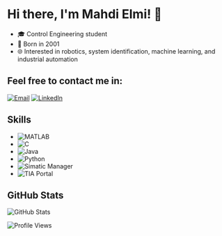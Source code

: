 # Hi there, I'm Mahdi Elmi! 👋

- 🎓 Control Engineering student
- 🎂 Born in 2001
- 🌐 Interested in robotics, system identification, machine learning, and industrial automation
  
## Feel free to contact me in:

[![Email](https://img.shields.io/badge/Email-sru.mahdi%40gmail.com-blue?style=for-the-badge&logo=gmail)](mailto:sru.mahdi@gmail.com)
[![LinkedIn](https://img.shields.io/badge/LinkedIn-Connect-blue?style=for-the-badge&logo=linkedin)](https://www.linkedin.com/in/mahdi-elmi-a40730277)

## Skills

- ![MATLAB](https://img.shields.io/badge/MATLAB-0076A8?style=for-the-badge&logo=mathworks&logoColor=white)
- ![C](https://img.shields.io/badge/C-00599C?style=for-the-badge&logo=c&logoColor=white)
- ![Java](https://img.shields.io/badge/Java-007396?style=for-the-badge&logo=java&logoColor=white)
- ![Python](https://img.shields.io/badge/Python-3776AB?style=for-the-badge&logo=python&logoColor=white)
- ![Simatic Manager](https://img.shields.io/badge/Simatic_Manager-009639?style=for-the-badge&logo=siemens&logoColor=white)
- ![TIA Portal](https://img.shields.io/badge/TIA_Portal-009639?style=for-the-badge&logo=siemens&logoColor=white)

## GitHub Stats

![GitHub Stats](https://github-readme-stats.vercel.app/api?username=MaEl1405&show_icons=true)

![Profile Views](https://visitcount.itsvg.in/api?id=MaEl1405&icon=1&color=1)
